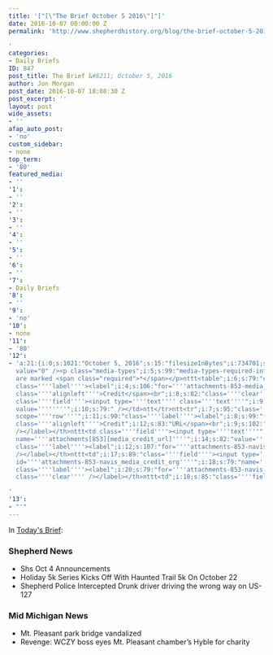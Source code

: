 ```yaml
---
title: '["[\"The Brief October 5 2016\"]"]'
date: 2016-10-07 00:00:00 Z
permalink: 'http://www.shepherdhistory.org/blog/the-brief-october-5-2016/

'
categories:
- Daily Briefs
ID: 847
post_title: The Brief &#8211; October 5, 2016
author: Jon Morgan
post_date: 2016-10-07 18:08:30 Z
post_excerpt: ''
layout: post
wide_assets:
- ''
afap_auto_post:
- 'no'
custom_sidebar:
- none
top_term:
- '80'
featured_media:
- ''
'1':
- ''
'2':
- ''
'3':
- ''
'4':
- ''
'5':
- ''
'6':
- ''
'7':
- Daily Briefs
'8':
- ''
'9':
- 'no'
'10':
- none
'11':
- '80'
'12':
- 'a:21:{i:0;s:1021:"October 5, 2016";s:15:"filesizeInBytes";i:734701;s:21:"filesizeHumanReadable";s:6:"717";i:3;s:897:"KB";s:5:"sizes";a:4:{s:9:"thumbnail";a:4:{s:6:"height";i:140;s:5:"width";i:140;s:3:"url";s:82:"http://www.shepherdhistory.org/wp-content/uploads/2016/10/shepherdsign-140x140.jpg";s:11:"orientation";s:9:"landscape";}s:6:"medium";a:4:{s:6:"height";i:252;s:5:"width";i:336;s:3:"url";s:82:"http://www.shepherdhistory.org/wp-content/uploads/2016/10/shepherdsign-336x252.jpg";s:11:"orientation";s:9:"landscape";}s:5:"large";a:4:{s:6:"height";i:578;s:5:"width";i:771;s:3:"url";s:82:"http://www.shepherdhistory.org/wp-content/uploads/2016/10/shepherdsign-771x578.jpg";s:11:"orientation";s:9:"landscape";}s:4:"full";a:4:{s:3:"url";s:74:"http://www.shepherdhistory.org/wp-content/uploads/2016/10/shepherdsign.jpg";s:6:"height";i:1224;s:5:"width";i:1632;s:11:"orientation";s:9:"landscape";}}s:6:"height";i:1224;s:5:"width";i:1632;s:11:"orientation";s:9:"landscape";s:6:"compat";a:2:{s:4:"item";s:1710:"<input";i:4;s:83:"type="hidden"";i:1;s:116:"name="attachments[853][menu_order]"
  value="0" /><p class="media-types";i:5;s:99:"media-types-required-info">Required";i:2;s:113:"fields
  are marked <span class="required">*</span></p>nttt<table";i:6;s:79:"class="compat-attachment-fields">tt<tr";i:3;s:91:"class=''''compat-field-media_credit''''>ttt<th";i:7;s:108:"scope=''''row''''
  class=''''label''''><label";i:4;s:106:"for=''''attachments-853-media_credit''''><span
  class=''''alignleft''''>Credit</span><br";i:8;s:82:"class=''''clear''''";i:5;s:121:"/></label></th>nttt<td
  class=''''field''''><input type=''''text'''' class=''''text''''";i:9;s:80:"id=''''attachments-853-media_credit''''";i:6;s:85:"name=''''attachments[853][media_credit]''''
  value=''''''''";i:10;s:79:" /></td>ntt</tr>ntt<tr";i:7;s:95:"class=''''compat-field-media_credit_url''''>ttt<th
  scope=''''row''''";i:11;s:90:"class=''''label''''><label";i:8;s:99:"for=''''attachments-853-media_credit_url''''><span
  class=''''alignleft''''>Credit";i:12;s:83:"URL</span><br";i:9;s:102:"class=''''clear''''
  /></label></th>nttt<td class=''''field''''><input type=''''text''''";i:13;s:92:"class=''''text''''";i:10;s:129:"id=''''attachments-853-media_credit_url''''
  name=''''attachments[853][media_credit_url]''''";i:14;s:82:"value=''''''''  /></td>ntt</tr>ntt<tr";i:11;s:101:"class=''''compat-field-navis_media_credit_org''''>ttt<th";i:15;s:83:"scope=''''row''''
  class=''''label''''><label";i:12;s:107:"for=''''attachments-853-navis_media_credit_org''''><span";i:16;s:77:"class=''''alignleft''''>Organization</span><br";i:13;s:87:"class=''''clear''''
  /></label></th>nttt<td";i:17;s:89:"class=''''field''''><input type=''''text''''";i:14;s:122:"class=''''text''''
  id=''''attachments-853-navis_media_credit_org''''";i:18;s:79:"name=''''attachments[853][navis_media_credit_org]''''";i:15;s:102:"value=''''''''  /></td>ntt</tr>ntt<tr";i:19;s:87:"class=''''compat-field-navis_media_can_distribute''''>ttt<th";i:16;s:105:"scope=''''row''''
  class=''''label''''><label";i:20;s:79:"for=''''attachments-853-navis_media_can_distribute''''><span";i:17;s:101:"class=''''alignleft''''>Can<br";i:21;s:81:"/>distribute?</span><br
  class=''''clear'''' /></label></th>nttt<td";i:18;s:85:"class=''''field''''><input";i:22;s:101:"id="attachments[853][navis_media_can_distribute]"";i:19;s:79:"name="attachments[853][navis_media_can_distribute]"";i:23;s:76:"type="checkbox"";i:20;s:63:"value="1"  /></td>ntt</tr>n</table>";s:4:"meta";s:0:"";}}}n"";}";}

'
'13':
- "'"
---
```


In <a href="https://32bpwr3.gitbooks.io/tsj-10052016/content/">Today's Brief</a>:

<h3>Shepherd News</h3>

<ul>
<li>Shs Oct 4 Announcements</li>
<li>Holiday 5k Series Kicks Off With Haunted Trail 5k On October 22</li>
<li>Shepherd Police Intercepted Drunk driver driving the wrong way on US-127</li>
</ul>

<h3>Mid Michigan News</h3>

<ul>
<li>Mt. Pleasant park bridge vandalized</li>
<li>Revenge: WCZY boss eyes Mt. Pleasant chamber’s Hyble for charity</li>
</ul>